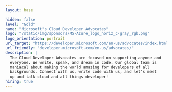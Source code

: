```yaml
---
layout: base

hidden: false
level: "Gold"
name: "Microsoft's Cloud Developer Advocates"
logo: "/static/img/sponsors/MS-Azure_logo_horiz_c-gray_rgb.png"
logo_orientation: portrait
url_target: "https://developer.microsoft.com/en-us/advocates/index.html"
url_friendly: "developer.microsoft.com/en-us/advocates/"
description: |
  The Cloud Developer Advocates are focused on supporting anyone and
  everyone. We write, speak, and dream in code. Our global team is
  maniacal about making the world amazing for developers of all
  backgrounds. Connect with us, write code with us, and let's meet
  up and talk cloud and all things developer!
hiring: true
---
```

